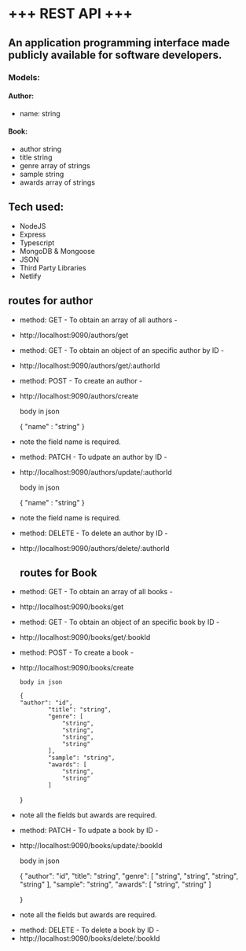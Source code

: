 # +++ REST API +++

## An application programming interface made publicly available for software developers.

### Models:

#### Author:

-   name: string

#### Book:

-   author string
-   title string
-   genre array of strings
-   sample string
-   awards array of strings

## Tech used:

-   NodeJS
-   Express
-   Typescript
-   MongoDB & Mongoose
-   JSON
-   Third Party Libraries
-   Netlify

## routes for author

-   method: GET - To obtain an array of all authors -
-   http://localhost:9090/authors/get

-   method: GET - To obtain an object of an specific author by ID -
-   http://localhost:9090/authors/get/:authorId

-   method: POST - To create an author -
-   http://localhost:9090/authors/create

    body in json

    { "name" : "string" }

*   note the field name is required.

-   method: PATCH - To udpate an author by ID -
-   http://localhost:9090/authors/update/:authorId

    body in json

    { "name" : "string" }

*   note the field name is required.

-   method: DELETE - To delete an author by ID -
-   http://localhost:9090/authors/delete/:authorId

    ## routes for Book

-   method: GET - To obtain an array of all books -
-   http://localhost:9090/books/get

-   method: GET - To obtain an object of an specific book by ID -
-   http://localhost:9090/books/get/:bookId

-   method: POST - To create a book -
-   http://localhost:9090/books/create

        body in json

        {
        "author": "id",
                "title": "string",
                "genre": [
                    "string",
                    "string",
                    "string",
                    "string"
                ],
                "sample": "string",
                "awards": [
                    "string",
                    "string"
                ]

    }

*   note all the fields but awards are required.

-   method: PATCH - To udpate a book by ID -
-   http://localhost:9090/books/update/:bookId

    body in json

    { "author": "id", "title": "string", "genre": [ "string", "string", "string", "string" ], "sample": "string", "awards": [ "string", "string" ]

    }

*   note all the fields but awards are required.

-   method: DELETE - To delete a book by ID -
-   http://localhost:9090/books/delete/:bookId
